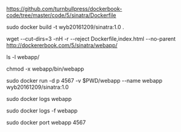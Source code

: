 https://github.com/turnbullpress/dockerbook-code/tree/master/code/5/sinatra/Dockerfile

sudo docker build -t wyb20161209/sinatra:1.0 .

wget --cut-dirs=3 -nH -r --reject Dockerfile,index.html --no-parent http://dockererbook.com/5/sinatra/webapp/

ls -l webapp/

chmod -x webapp/bin/webapp

sudo docker run -d p 4567 -v $PWD/webapp --name webapp wyb20161209/sinatra:1.0 

sudo docker logs webapp

sudo docker logs -f webapp

sudo docker port webapp 4567
